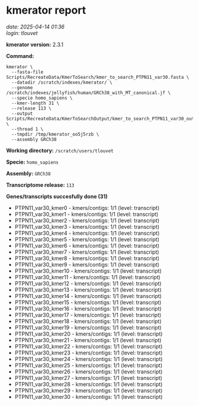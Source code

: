 # kmerator report
*date: 2025-04-14 01:36*  
*login: tlouvet*

**kmerator version:** 2.3.1

**Command:**

```
kmerator \
  --fasta-file Scripts/RecreateData/KmerToSearch/kmer_to_search_PTPN11_var30.fasta \
  --datadir /scratch/indexes/kmerator/ \
  --genome /scratch/indexes/jellyfish/human/GRCh38_with_MT_canonical.jf \
  --specie homo_sapiens \
  --kmer-length 31 \
  --release 113 \
  --output Scripts/RecreateData/KmerToSearchOutput/kmer_to_search_PTPN11_var30_output \
  --thread 1 \
  --tmpdir /tmp/kmerator_oo5j5rzb \
  --assembly GRCh38
```

**Working directory:** `/scratch/users/tlouvet`

**Specie:** `homo_sapiens`

**Assembly:** `GRCh38`

**Transcriptome release:** `113`

**Genes/transcripts succesfully done (31)**

- PTPN11_var30_kmer0 - kmers/contigs: 1/1 (level: transcript)
- PTPN11_var30_kmer1 - kmers/contigs: 1/1 (level: transcript)
- PTPN11_var30_kmer2 - kmers/contigs: 1/1 (level: transcript)
- PTPN11_var30_kmer3 - kmers/contigs: 1/1 (level: transcript)
- PTPN11_var30_kmer4 - kmers/contigs: 1/1 (level: transcript)
- PTPN11_var30_kmer5 - kmers/contigs: 1/1 (level: transcript)
- PTPN11_var30_kmer6 - kmers/contigs: 1/1 (level: transcript)
- PTPN11_var30_kmer7 - kmers/contigs: 1/1 (level: transcript)
- PTPN11_var30_kmer8 - kmers/contigs: 1/1 (level: transcript)
- PTPN11_var30_kmer9 - kmers/contigs: 1/1 (level: transcript)
- PTPN11_var30_kmer10 - kmers/contigs: 1/1 (level: transcript)
- PTPN11_var30_kmer11 - kmers/contigs: 1/1 (level: transcript)
- PTPN11_var30_kmer12 - kmers/contigs: 1/1 (level: transcript)
- PTPN11_var30_kmer13 - kmers/contigs: 1/1 (level: transcript)
- PTPN11_var30_kmer14 - kmers/contigs: 1/1 (level: transcript)
- PTPN11_var30_kmer15 - kmers/contigs: 1/1 (level: transcript)
- PTPN11_var30_kmer16 - kmers/contigs: 1/1 (level: transcript)
- PTPN11_var30_kmer17 - kmers/contigs: 1/1 (level: transcript)
- PTPN11_var30_kmer18 - kmers/contigs: 1/1 (level: transcript)
- PTPN11_var30_kmer19 - kmers/contigs: 1/1 (level: transcript)
- PTPN11_var30_kmer20 - kmers/contigs: 1/1 (level: transcript)
- PTPN11_var30_kmer21 - kmers/contigs: 1/1 (level: transcript)
- PTPN11_var30_kmer22 - kmers/contigs: 1/1 (level: transcript)
- PTPN11_var30_kmer23 - kmers/contigs: 1/1 (level: transcript)
- PTPN11_var30_kmer24 - kmers/contigs: 1/1 (level: transcript)
- PTPN11_var30_kmer25 - kmers/contigs: 1/1 (level: transcript)
- PTPN11_var30_kmer26 - kmers/contigs: 1/1 (level: transcript)
- PTPN11_var30_kmer27 - kmers/contigs: 1/1 (level: transcript)
- PTPN11_var30_kmer28 - kmers/contigs: 1/1 (level: transcript)
- PTPN11_var30_kmer29 - kmers/contigs: 1/1 (level: transcript)
- PTPN11_var30_kmer30 - kmers/contigs: 1/1 (level: transcript)
